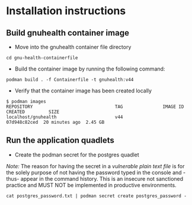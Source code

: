 # Installation instructions

## Build gnuhealth container image

- Move into the gnuhealth container file directory

`cd gnu-health-containerfile`

- Build the container image by running the following command:

`podman build . -f Containerfile -t gnuhealth:v44`

- Verify that the container image has been created locally

```
$ podman images
REPOSITORY                               TAG               IMAGE ID      CREATED         SIZE
localhost/gnuhealth                      v44               07d948c82ced  20 minutes ago  2.45 GB
```

## Run the application quadlets

- Create the podman secret for the postgres quadlet

_Note:_ The reason for having the secret in a _vulnerable plain text file_ is for the solely purpose of not having the password typed in the console and -thus- appear in the command history.
This is an insecure not sanctioned practice and MUST NOT be implemented in productive environments.

`cat postgres_password.txt | podman secret create postgres_password -`

